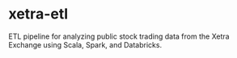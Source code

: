 # xetra-etl
ETL pipeline for analyzing public stock trading data from the Xetra Exchange using Scala, Spark, and Databricks.
